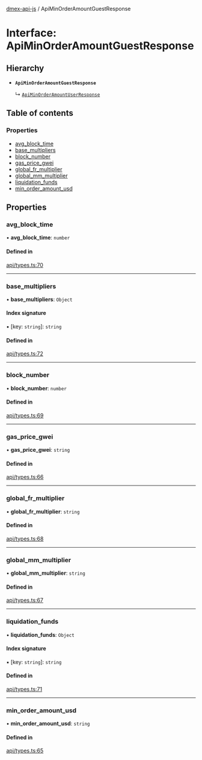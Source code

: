 [dmex-api-js](../README.md) / ApiMinOrderAmountGuestResponse

# Interface: ApiMinOrderAmountGuestResponse

## Hierarchy

- **`ApiMinOrderAmountGuestResponse`**

  ↳ [`ApiMinOrderAmountUserResponse`](ApiMinOrderAmountUserResponse.md)

## Table of contents

### Properties

- [avg\_block\_time](ApiMinOrderAmountGuestResponse.md#avg_block_time)
- [base\_multipliers](ApiMinOrderAmountGuestResponse.md#base_multipliers)
- [block\_number](ApiMinOrderAmountGuestResponse.md#block_number)
- [gas\_price\_gwei](ApiMinOrderAmountGuestResponse.md#gas_price_gwei)
- [global\_fr\_multiplier](ApiMinOrderAmountGuestResponse.md#global_fr_multiplier)
- [global\_mm\_multiplier](ApiMinOrderAmountGuestResponse.md#global_mm_multiplier)
- [liquidation\_funds](ApiMinOrderAmountGuestResponse.md#liquidation_funds)
- [min\_order\_amount\_usd](ApiMinOrderAmountGuestResponse.md#min_order_amount_usd)

## Properties

### avg\_block\_time

• **avg\_block\_time**: `number`

#### Defined in

[api/types.ts:70](https://github.com/dmex-app/node-api-js/blob/37c40d0/src/api/types.ts#L70)

___

### base\_multipliers

• **base\_multipliers**: `Object`

#### Index signature

▪ [key: `string`]: `string`

#### Defined in

[api/types.ts:72](https://github.com/dmex-app/node-api-js/blob/37c40d0/src/api/types.ts#L72)

___

### block\_number

• **block\_number**: `number`

#### Defined in

[api/types.ts:69](https://github.com/dmex-app/node-api-js/blob/37c40d0/src/api/types.ts#L69)

___

### gas\_price\_gwei

• **gas\_price\_gwei**: `string`

#### Defined in

[api/types.ts:66](https://github.com/dmex-app/node-api-js/blob/37c40d0/src/api/types.ts#L66)

___

### global\_fr\_multiplier

• **global\_fr\_multiplier**: `string`

#### Defined in

[api/types.ts:68](https://github.com/dmex-app/node-api-js/blob/37c40d0/src/api/types.ts#L68)

___

### global\_mm\_multiplier

• **global\_mm\_multiplier**: `string`

#### Defined in

[api/types.ts:67](https://github.com/dmex-app/node-api-js/blob/37c40d0/src/api/types.ts#L67)

___

### liquidation\_funds

• **liquidation\_funds**: `Object`

#### Index signature

▪ [key: `string`]: `string`

#### Defined in

[api/types.ts:71](https://github.com/dmex-app/node-api-js/blob/37c40d0/src/api/types.ts#L71)

___

### min\_order\_amount\_usd

• **min\_order\_amount\_usd**: `string`

#### Defined in

[api/types.ts:65](https://github.com/dmex-app/node-api-js/blob/37c40d0/src/api/types.ts#L65)
